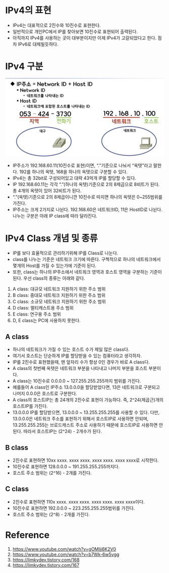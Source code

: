 # IPv4의 표현
* IPv4는 대표적으로 2진수와 10진수로 표현한다.
* 일반적으로 개인PC에서 IP를 찾아보면 10진수로 표현되어 출력된다.
* 아직까지 IPv4를 사용하는 곳이 대부분이지만 이제 IPv4가 고갈되었다고 한다. 점차 IPv6로 대체될듯하다.

# IPv4 구분
![TIL_IMAGE](./image/IPv4_기본_개념_6_ipv4.png)
* IP주소가 192.168.60.11(10진수로 표현)이면, “.”기준으로 나눠서 “옥텟”라고 말한다. 192를 하나의 옥텟, 168을 하나의 옥텟으로 구분할 수 있다.
* IPv4는 총 32bit로 구성되어있고 대략 43억개 IP를 할당할 수 있다.
* IP 192.168.60.11는 각각 “.”(하나의 옥텟)기준으로 2의 8제곱으로 8비트가 된다. 총 4개의 옥텟이 있어 32비트가 된다.
* “.”(옥텟)기준으로 2의 8제곱이니깐 10진수로 따지면 하나의 옥텟은 0~255범위를 가진다.
* IP주소는 크게 2가지로 나뉜다. 192.168.60은 네트워크ID, 11은 HostID로 나뉜다. 나누는 구분은 아래 IP class에 따라 달라진다.

# IPv4 Class 개념 및 종류
* IP를 보다 효율적으로 관리하기위해 IP를 Class로 나눈다.
* class를 나누는 기준은 네트워크 크기에 따른다. 구첵적으로 하나의 네트워크에서 몇개의 Host를 가질 수 있는가에 기준이 된다.
* 또한, class는 하나의 IP주소에서 네트워크 영역과 호스트 영역을 구분하는 기준이 된다. 우선 class의 종류는 아래와 같다.

1. A class: 대규모 네트워크 지원하기 위한 주소 범위
1. B class: 중대모 네트워크 지원하기 위한 주소 범위
1. C class: 소규모 네트워크 지원하기 위한 주소 범위
1. D class: 멀티캐스트용 주소 범위
1. E class: 연구용 주소 범위
1. D, E class는 PC에 사용하지 못한다.

## A class
* 하나의 네트워크가 가질 수 있는 호스트 수가 제일 많은 class다.
* 여기서 호스트는 단순하게 IP를 할당받을 수 있는 컴퓨터라고 생각하자.
* IP를 2진수로 표현했을때, 맨 앞자리 수가 항상 0인 경우가 바로 A class다.
* A class의 첫번째 옥텟은 네트워크 부분을 나타내고 나머지 부분을 호스트 부분이다.
* A class는 10진수로 0.0.0.0 ~ 127.255.255.255까지 범위를 가진다.
* 예를들어 A class인 IP주소 13.0.0.0을 할당받았다면, 13은 네트워크로 구분되고 나머지 0.0.0은 호스트로 구분한다.
* A class의 호스트IP는 총 24개의 2진수로 표현이 가능하다. 즉, 2^24(제곱근)개의 호스트IP를 가진다.
* 13.0.0.0 IP를 할당받으면, 13.0.0.0 ~ 13.255.255.255를 사용할 수 있다. 다만, 13.0.0.0은 네트워크 주소를 표현하기 위해서 호스트IP로 사용하면 안되며, 13.255.255.255는 브로드캐스트 주소로 사용하기 때문에 호스트IP로 사용하면 안된다. 따라서 호스트IP는 (2^24) - 2개수가 된다.

## B class
* 2진수로 표현하면 10xx xxxx. xxxx xxxx. xxxx xxxx. xxxx xxxx로 시작한다.
* 10진수로 표현하면 128.0.0.0 ~ 191.255.255.255까지다.
* 호스트 주소 범위는 (2^16) - 2개를 가진다.

## C class
* 2진수로 표현하면 110x xxxx. xxxx xxxx. xxxx xxxx. xxxx xxxx이다.
* 10진수로 표현하면 192.0.0.0 ~ 223.255.255.255범위를 가진다.
* 호스트 주소 범위는 (2^8) - 2개를 가진다.

# Reference
1. https://www.youtube.com/watch?v=gOMljj6K2V0
1. https://www.youtube.com/watch?v=b7Wk-6w5vgg
1. https://limkydev.tistory.com/168
1. https://limkydev.tistory.com/167


